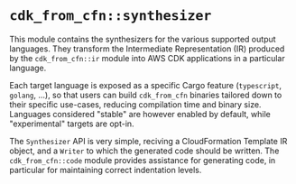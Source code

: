 # `cdk_from_cfn::synthesizer`

This module contains the synthesizers for the various supported output
languages. They transform the Intermediate Representation (IR) produced by the
`cdk_from_cfn::ir` module into AWS CDK applications in a particular language.

Each target language is exposed as a specific Cargo feature (`typescript`,
`golang`, ...), so that users can build `cdk_from_cfn` binaries tailored down to
their specific use-cases, reducing compilation time and binary size. Languages
considered "stable" are however enabled by default, while "experimental" targets
are opt-in.

The `Synthesizer` API is very simple, reciving a CloudFormation Template IR
object, and a `Writer` to which the generated code should be written. The
`cdk_from_cfn::code` module provides assistance for generating code, in
particular for maintaining correct indentation levels.
